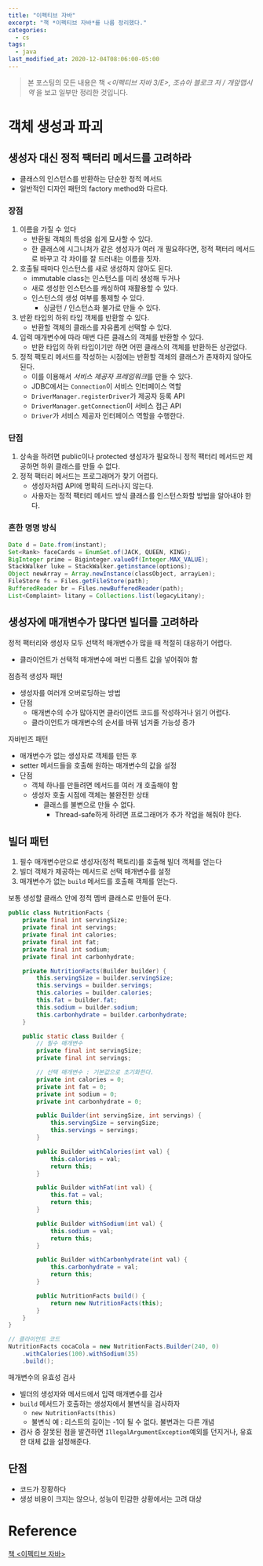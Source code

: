 ```yaml
---
title: "이펙티브 자바"
excerpt: "책 *이펙티브 자바*를 나름 정리했다."
categories:
  - cs
tags:
  - java
last_modified_at: 2020-12-04T08:06:00-05:00
---
```

> 본 포스팅의 모든 내용은 책 *<이펙티브 자바 3/E>, 조슈아 블로크 저 / 개앞맵시 역* 을 보고 일부만 정리한 것입니다.

# 객체 생성과 파괴

## 생성자 대신 정적 팩터리 메서드를 고려하라

- 클래스의 인스턴스를 반환하는 단순한 정적 메서드
- 일반적인 디자인 패턴의 factory method와 다르다.

### 장점
1. 이름을 가질 수 있다
   - 반환될 객체의 특성을 쉽게 묘사할 수 있다.
   - 한 클래스에 시그니처가 같은 생성자가 여러 개 필요하다면, 정적 팩터리 메서드로 바꾸고 각 차이를 잘 드러내는 이름을 짓자.
2. 호출될 때마다 인스턴스를 새로 생성하지 않아도 된다.
   - immutable class는 인스턴스를 미리 생성해 두거나 
   - 새로 생성한 인스턴스를 캐싱하여 재활용할 수 있다.
   - 인스턴스의 생성 여부를 통제할 수 있다.
     - 싱글턴 / 인스턴스화 불가로 만들 수 있다.
3. 반환 타입의 하위 타입 객체를 반환할 수 있다.
   - 반환할 객체의 클래스를 자유롭게 선택할 수 있다. 
4. 입력 매개변수에 따라 매번 다른 클래스의 객체를 반환할 수 있다.
   - 반환 타입의 하위 타입이기만 하면 어떤 클래스의 객체를 반환하든 상관없다.
5. 정적 팩토리 메서드를 작성하는 시점에는 반환할 객체의 클래스가 존재하지 않아도 된다.
   - 이를 이용해서 *서비스 제공자 프레임워크*를 만들 수 있다.
   - JDBC에서는 `Connection`이 서비스 인터페이스 역할
   - `DriverManager.registerDriver`가 제공자 등록 API
   - `DriverManager.getConnection`이 서비스 접근 API
   - `Driver`가 서비스 제공자 인터페이스 역할을 수행한다.

### 단점

1. 상속을 하려면 public이나 protected 생성자가 필요하니 정적 팩터리 메서드만 제공하면 하위 클래스를 만들 수 없다.
2. 정적 팩터리 메서드는 프로그래머가 찾기 어렵다.
   - 생성자처럼 API에 명확히 드러나지 않는다.
   - 사용자는 정적 팩터리 메서드 방식 클래스를 인스턴스화할 방법을 알아내야 한다.

### 흔한 명명 방식

```java
Date d = Date.from(instant);
Set<Rank> faceCards = EnumSet.of(JACK, QUEEN, KING);
BigInteger prime = Biginteger.valueOf(Integer.MAX_VALUE);
StackWalker luke = StackWalker.getinstance(options);
Object newArray = Array.newInstance(classObject, arrayLen);
FileStore fs = Files.getFileStore(path);
BufferedReader br = Files.newBufferedReader(path);
List<Complaint> litany = Collections.list(legacyLitany);
```

## 생성자에 매개변수가 많다면 빌더를 고려하라

정적 팩터리와 생성자 모두 선택적 매개변수가 많을 때 적절히 대응하기 어렵다.

- 클라이언트가 선택적 매개변수에 매번 디폴트 값을 넣어줘야 함

점층적 생성자 패턴

- 생성자를 여러개 오버로딩하는 방법
- 단점
  - 매개변수의 수가 많아지면 클라이언트 코드를 작성하거나 읽기 어렵다.
  - 클라이언트가 매개변수의 순서를 바꿔 넘겨줄 가능성 증가

자바빈즈 패턴

- 매개변수가 없는 생성자로 객체를 만든 후
- setter 메서드들을 호출해 원하는 매개변수의 값을 설정
- 단점
  - 객체 하나를 만들려면 메서드를 여러 개 호출해야 함
  - 생성자 호출 시점에 객체는 불완전한 상태
    - 클래스를 불변으로 만들 수 없다.
      - Thread-safe하게 하려면 프로그래머가 추가 작업을 해줘야 한다.

## 빌더 패턴

1. 필수 매개변수만으로 생성자(정적 팩토리)를 호출해 빌더 객체를 얻는다
2. 빌더 객체가 제공하는 메서드로 선택 매개변수를 설정
3. 매개변수가 없는 `build` 메서드를 호출해 객체를 얻는다.

보통 생성할 클래스 안에 정적 멤버 클래스로 만들어 둔다.

```java
public class NutritionFacts {
    private final int servingSize;
    private final int servings;
    private final int calories;
    private final int fat;
    private final int sodium;
    private final int carbonhydrate;

    private NutritionFacts(Builder builder) {
        this.servingSize = builder.servingSize;
        this.servings = builder.servings;
        this.calories = builder.calories;
        this.fat = builder.fat;
        this.sodium = builder.sodium;
        this.carbonhydrate = builder.carbonhydrate;
    }

    public static class Builder {
        // 필수 매개변수
        private final int servingSize;
        private final int servings;

        // 선택 매개변수 : 기본값으로 초기화한다.
        private int calories = 0;
        private int fat = 0;
        private int sodium = 0;
        private int carbonhydrate = 0;

        public Builder(int servingSize, int servings) {
            this.servingSize = servingSize;
            this.servings = servings;
        }

        public Builder withCalories(int val) {
            this.calories = val;
            return this;
        }

        public Builder withFat(int val) {
            this.fat = val;
            return this;
        }

        public Builder withSodium(int val) {
            this.sodium = val;
            return this;
        }

        public Builder withCarbonhydrate(int val) {
            this.carbonhydrate = val;
            return this;
        }

        public NutritionFacts build() {
            return new NutritionFacts(this);
        }
    }
}
```

```java
// 클라이언트 코드
NutritionFacts cocaCola = new NutritionFacts.Builder(240, 0)
  	.withCalories(100).withSodium(35)
  	.build();
```

매개변수의 유효성 검사

- 빌더의 생성자와 메서드에서 입력 매개변수를 검사
- `build` 메서드가 호출하는 생성자에서 불변식을 검사하자
  - `new NutritionFacts(this)`
  - 불변식 예 : 리스트의 길이는 -1이 될 수 없다. 불변과는 다른 개념
- 검사 중 잘못된 점을 발견하면 `IllegalArgumentException`예외를 던지거나, 유효한 대체 값을 설정해준다.

## 단점

- 코드가 장황하다
- 생성 비용이 크지는 않으나, 성능이 민감한 상황에서는 고려 대상


# Reference
[책 <이펙티브 자바>](http://www.yes24.com/Product/Goods/65551284)